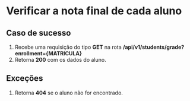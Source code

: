 # Verificar a nota final de cada aluno

## Caso de sucesso

1. Recebe uma requisição do tipo **GET** na rota **/api/v1/students/grade?enrollment={MATRICULA}**
2. Retorna **200** com os dados do aluno.

## Exceções

1. Retorna **404** se o aluno não for encontrado.